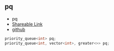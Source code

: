 
## pq

- pq
- [Shareable Link](https://thesobersobber.github.io/CP-Snippets/pq)
- [github](https://github.com/theSoberSobber/CP-Snippets/blob/main/snippets.json#L987)

```cpp
priority_queue<int> pq;
priority_queue<int, vector<int>, greater<>> pq;
```
